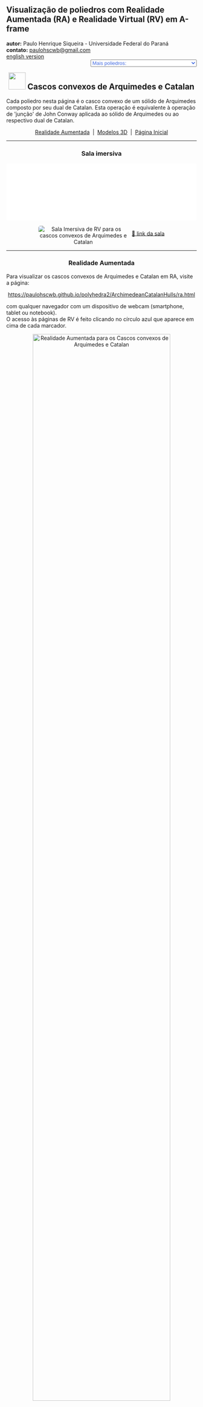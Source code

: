 <link rel="stylesheet" href="../../scripts/style.css">
<meta charset="utf-8">
<link rel="icon" type="image/png" href="../vr/salas/imagens/icone.png">
<h2>Visualização de poliedros com Realidade Aumentada (RA) e Realidade Virtual (RV) em A-frame</h2>
<b>autor:</b> Paulo Henrique Siqueira - Universidade Federal do Paraná
<br><b>contato:</b> <a href="#"> paulohscwb@gmail.com </a>
<br><a href="https://paulohscwb.github.io/polyhedra2/ArchimedeanCatalanHulls/">english version</a>
<form style="margin: 0 auto; float:right; text-align:right; width:100%; margin-bottom:15px;">
	<select id="url" onchange="urlHandler(this.value)" style="color:royalblue;">
		<option disabled selected>Mais poliedros:</option>
		<option disabled value="../../ArchimedeanCatalanHulls/pt-br/">Cascos convexos de Arquimedes e Catalan</option>
		<option value="../../fractalplatonic/pt-br/">Fractais dos poliedros de Platão</option>
		<option value="../../fractalnonconvex/pt-br/">Fractais dos poliedros não convexos</option>
		<option value="../../fractalarchimedean/pt-br/">Fractais dos poliedros de Arquimedes</option>
		<option value="../../chamfered/pt-br/">Poliedros chanfrados</option>
		<option value="../../propellor/pt-br/">Poliedros de hélice</option>
		<option value="../../diamonds/pt-br/">Poliedros de diamante</option>
		<option value="../../biscribed/pt-br/">Poliedros biscritos</option>
	</select>
</form>
<script>
function urlHandler(value) {                               
    window.location.assign(`${value}`);
}
</script>

<p id="p1"></p>
  <h2 align="center"><img src="../vr/salas/imagens/icone.png" style="margin-bottom:-10px" width="45"> Cascos convexos de Arquimedes e Catalan</h2>
  Cada poliedro nesta página é o casco convexo de um sólido de Arquimedes composto por seu dual de Catalan. Esta operação é equivalente à operação de 'junção' de John Conway aplicada ao sólido de Arquimedes ou ao respectivo dual de Catalan.

 <p align="center"><a href="#ra">Realidade Aumentada</a><span>&nbsp;&nbsp;|&nbsp;&nbsp;</span><a href="#m3d">Modelos 3D</a><span>&nbsp;&nbsp;|&nbsp;&nbsp;</span><a href="../../pt-br/">Página Inicial</a></p>
 <hr>
  <h3 align="center">Sala imersiva</h3>
  <div class="embed-container"><iframe width="100%" src="../sala.htm" title="Sala Imersiva dos cascos convexos de Arquimedes e Catalan" frameborder="0" loading="lazy"></iframe></div>
  <p align="center"><img align="middle" src="../vr/salas/imagens/ArchimedeanCatalanHulls.gif" style="max-width: 47%; border-radius:5px; margin-right:10px" loading="lazy" alt="Sala Imersiva de RV para os cascos convexos de Arquimedes e Catalan"/><a href="../sala.htm" target="_blank">&#x1f517; link da sala</a></p> 
<hr>
  <h3 id="ra" align="center">Realidade Aumentada</h3>
  Para visualizar os cascos convexos de Arquimedes e Catalan em RA, visite a página:
<p align="center"><a href="../ra.html" class="raAR" target="_blank">https://paulohscwb.github.io/polyhedra2/ArchimedeanCatalanHulls/ra.html</a></p> 
com qualquer navegador com um dispositivo de webcam (smartphone, tablet ou notebook).
<br>O acesso às páginas de RV é feito clicando no círculo azul que aparece em cima de cada marcador.
<p align="center"><img style="border-radius:7px;" alt="Realidade Aumentada para os Cascos convexos de Arquimedes e Catalan" src="../ar/example.jpg" width="85%"></p>
<p align="center"><img src="../ar/ArchimedeanCatalanHulls.gif" alt="Realidade Aumentada para os Cascos convexos de Arquimedes e Catalan" style="max-width: 92%; border-radius:5px;" loading="lazy"/></p>
<hr>
<h3 id="m3d" align="center">Modelos 3D</h3>
 <iframe width="560" height="315" style="max-width:100%" src="https://www.youtube.com/embed/videoseries?list=PLy0I_lGW8HxU8wKQCxiosQaNLSIjAhyQO" title="YouTube video player" frameborder="0" allow="accelerometer; autoplay; clipboard-write; encrypted-media; gyroscope; picture-in-picture; web-share" allowfullscreen></iframe>
<h4>1. Tetraedro truncado combinado</h4>
<a href="../vr/JoinedTruncatedTetrahedron.htm" target="_blank" title="modelo 3D" class="fotoA"><img src="../ar/0A.png" class="foto" alt="Tetraedro truncado combinado"></a><img src="../ar/0.png" class="qr">
 <br><br>O tetraedro truncado combinado é uma composição do tetraedro truncado Arquimediano com o seu respectivo dual, o tetraedro triakis de Catalan. 
 <br>Possui faces com formatos de losangos e de pipas.
<br><br><br><b>Faces:</b> 12 pipas e 6 losangos | <b>Arestas:</b> 36 | <b>Vértices:</b> 20. <a href="http://dmccooey.com/polyhedra/JoinedTruncatedTetrahedron.html" target="_blank">Mais sobre...</a>
<br><a href="../ra.html" class="raAR" title="Realidade aumentada" target="_blank"></a>
<hr>
<h4>2. Cuboctaedro combinado</h4>
<a href="../vr/JoinedCuboctahedron.htm" target="_blank" title="modelo 3D" class="fotoA"><img src="../ar/1A.png" class="foto" alt="Cuboctaedro combinado"></a><img src="../ar/1.png" class="qr">
 <br><br>O cuboctaedro combinado é uma composição do cuboctaedro Arquimediano com o seu respectivo dual, o dodecaedro rômbico de Catalan. 
 <br>Possui faces com formatos de pipas.
<br><br><br><b>Faces:</b> 24 pipas | <b>Arestas:</b> 48 | <b>Vértices:</b> 26. <a href="http://dmccooey.com/polyhedra/JoinedCuboctahedron.html" target="_blank">Mais sobre...</a>
<br><a href="../ra.html" class="raAR" title="Realidade aumentada" target="_blank"></a>
<hr>
<h4>3. Octaedro truncado combinado</h4>
<a href="../vr/JoinedTruncatedOctahedron.htm" target="_blank" title="modelo 3D" class="fotoA"><img src="../ar/2A.png" class="foto" alt="Octaedro truncado combinado"></a><img src="../ar/2.png" class="qr">
 <br><br>O octaedro truncado combinado é uma composição do octaedro truncado Arquimediano com o seu respectivo dual, o hexaedro tetrakis de Catalan. 
 <br>Possui faces com formatos de losangos e de pipas.
<br><br><br><b>Faces:</b> 24 pipas e 12 losangos | <b>Arestas:</b> 72 | <b>Vértices:</b> 38. <a href="http://dmccooey.com/polyhedra/JoinedTruncatedOctahedron.html" target="_blank">Mais sobre...</a>
<br><a href="../ra.html" class="raAR" title="Realidade aumentada" target="_blank"></a>
<hr>
<h4>4. Cubo truncado combinado</h4>
<a href="../vr/JoinedTruncatedCube.htm" target="_blank" title="modelo 3D" class="fotoA"><img src="../ar/3A.png" class="foto" alt="Cubo truncado combinado"></a><img src="../ar/3.png" class="qr">
 <br><br>O cubo truncado combinado é uma composição do cubo truncado Arquimediano com o seu respectivo dual, o octaedro triakis de Catalan. 
 <br>Possui faces com formatos de losangos e de pipas.
<br><br><br><b>Faces:</b> 24 pipas e 12 losangos | <b>Arestas:</b> 72 | <b>Vértices:</b> 38. <a href="http://dmccooey.com/polyhedra/JoinedTruncatedCube.html" target="_blank">Mais sobre...</a>
<br><a href="../ra.html" class="raAR" title="Realidade aumentada" target="_blank"></a>
<hr>
<h4>5. Rombicuboctaedro combinado</h4>
<a href="../vr/JoinedRhombicuboctahedron.htm" target="_blank" title="modelo 3D" class="fotoA"><img src="../ar/4A.png" class="foto" alt="Rombicuboctaedro combinado"></a><img src="../ar/4.png" class="qr">
 <br><br>O rombicuboctaedro combinado é uma composição do rombicuboctaedro Arquimediano com o seu respectivo dual, o icositetraedro deltoidal de Catalan. 
 <br>Possui faces com formatos de losangos e de pipas.
<br><br><br><b>Faces:</b> 24 pipas e 24 losangos | <b>Arestas:</b> 96 | <b>Vértices:</b> 50. <a href="http://dmccooey.com/polyhedra/JoinedRhombicuboctahedron.html" target="_blank">Mais sobre...</a>
<br><a href="../ra.html" class="raAR" title="Realidade aumentada" target="_blank"></a>
<hr>
<h4>6. Cubo snub combinado</h4>
<a href="../vr/JoinedSnubCube.htm" target="_blank" title="modelo 3D" class="fotoA"><img src="../ar/5A.png" class="foto" alt="Cubo snub combinado"></a><img src="../ar/5.png" class="qr">
 <br><br>O cubo snub combinado é uma composição do cubo snub Arquimediano com o seu respectivo dual, o icositetraedro pentagonal de Catalan. 
 <br>Possui faces com formatos de losangos e de pipas.
<br><br><br><b>Faces:</b> 24 pipas e 36 losangos | <b>Arestas:</b> 120 | <b>Vértices:</b> 62. <a href="http://dmccooey.com/polyhedra/JoinedLsnubCube.html" target="_blank">Mais sobre...</a>
<br><a href="../ra.html" class="raAR" title="Realidade aumentada" target="_blank"></a>
<hr>
<h4>7. Icosidodecaedro combinado</h4>
<a href="../vr/JoinedIcosidodecahedron.htm" target="_blank" title="modelo 3D" class="fotoA"><img src="../ar/6A.png" class="foto" alt="Icosidodecaedro combinado"></a><img src="../ar/6.png" class="qr">
 <br><br>O icosidodecaedro combinado é uma composição do icosidodecaedro Arquimediano com o seu respectivo dual, o triacontaedro rômbico de Catalan. 
 <br>Possui faces com formatos de pipas.
<br><br><br><b>Faces:</b> 60 pipas | <b>Arestas:</b> 120 | <b>Vértices:</b> 62. <a href="http://dmccooey.com/polyhedra/JoinedIcosidodecahedron.html" target="_blank">Mais sobre...</a>
<br><a href="../ra.html" class="raAR" title="Realidade aumentada" target="_blank"></a>
<hr>
<h4>8. Cuboctaedro truncado combinado</h4>
<a href="../vr/JoinedTruncatedCuboctahedron.htm" target="_blank" title="modelo 3D" class="fotoA"><img src="../ar/7A.png" class="foto" alt="Cuboctaedro truncado combinado"></a><img src="../ar/7.png" class="qr">
 <br><br>O cuboctaedro truncado combinado é uma composição do cuboctaedro truncado Arquimediano com o seu respectivo dual, o dodecaedro disdiakis de Catalan. 
 <br>Possui faces com formatos de 24 pipas curtas, 24 médias e 24 longas.
<br><br><br><b>Faces:</b> 72 pipas | <b>Arestas:</b> 144 | <b>Vértices:</b> 74. <a href="http://dmccooey.com/polyhedra/JoinedTruncatedCuboctahedron.html" target="_blank">Mais sobre...</a>
<br><a href="../ra.html" class="raAR" title="Realidade aumentada" target="_blank"></a>
<hr>
<h4>9. Icosaedro truncado combinado</h4>
<a href="../vr/JoinedTruncatedIcosahedron.htm" target="_blank" title="modelo 3D" class="fotoA"><img src="../ar/8A.png" class="foto" alt="Icosaedro truncado combinado"></a><img src="../ar/8.png" class="qr">
 <br><br>O icosaedro truncado combinado é uma composição do icosaedro truncado Arquimediano com o seu respectivo dual, o dodecaedro pentakis de Catalan. 
 <br>Possui faces com formatos de losangos e de pipas.
<br><br><br><b>Faces:</b> 60 pipas e 30 losangos | <b>Arestas:</b> 180 | <b>Vértices:</b> 92. <a href="http://dmccooey.com/polyhedra/JoinedTruncatedIcosahedron.html" target="_blank">Mais sobre...</a>
<br><a href="../ra.html" class="raAR" title="Realidade aumentada" target="_blank"></a>
<hr>
<h4>10. Dodecaedro truncado combinado</h4>
<a href="../vr/JoinedTruncatedDodecahedron.htm" target="_blank" title="modelo 3D" class="fotoA"><img src="../ar/9A.png" class="foto" alt="Dodecaedro truncado combinado"></a><img src="../ar/9.png" class="qr">
 <br><br>O dodecaedro truncado combinado é uma composição do dodecaedro truncado Arquimediano com o seu respectivo dual, o icosaedro triakis de Catalan. 
 <br>Possui faces com formatos de losangos e de pipas.
<br><br><br><b>Faces:</b> 60 pipas e 30 losangos | <b>Arestas:</b> 180 | <b>Vértices:</b> 92. <a href="http://dmccooey.com/polyhedra/JoinedTruncatedDodecahedron.html" target="_blank">Mais sobre...</a>
<br><a href="../ra.html" class="raAR" title="Realidade aumentada" target="_blank"></a>
<hr>
<h4>11. Rombicosidodecaedro combinado</h4>
<a href="../vr/JoinedRhombicosidodecahedron.htm" target="_blank" title="modelo 3D" class="fotoA"><img src="../ar/10A.png" class="foto" alt="Rombicosidodecaedro combinado"></a><img src="../ar/10.png" class="qr">
 <br><br>O rombicosidodecaedro combinado é uma composição do rombicosidodecaedro Arquimediano com o seu respectivo dual, o hexecontaedro deltoidal de Catalan. 
 <br>Possui faces com formatos de 60 pipas curtas e 60 médias.
<br><br><br><b>Faces:</b> 120 pipas | <b>Arestas:</b> 240 | <b>Vértices:</b> 122. <a href="http://dmccooey.com/polyhedra/JoinedRhombicosidodecahedron.html" target="_blank">Mais sobre...</a>
<br><a href="../ra.html" class="raAR" title="Realidade aumentada" target="_blank"></a>
<hr>
<h4>12. Dodecaedro snub combinado</h4>
<a href="../vr/JoinedSnubDodecahedron.htm" target="_blank" title="modelo 3D" class="fotoA"><img src="../ar/11A.png" class="foto" alt="Dodecaedro snub combinado"></a><img src="../ar/11.png" class="qr">
 <br><br>O dodecaedro snub combinado é uma composição do dodecaedro snub Arquimediano com o seu respectivo dual, o hexecontaedro pentagonal de Catalan. 
 <br>Possui faces com formatos de pipas e losangos.
<br><br><br><b>Faces:</b> 60 pipas e 90 losangos | <b>Arestas:</b> 300 | <b>Vértices:</b> 152. <a href="http://dmccooey.com/polyhedra/JoinedLsnubDodecahedron.html" target="_blank">Mais sobre...</a>
<br><a href="../ra.html" class="raAR" title="Realidade aumentada" target="_blank"></a>
<hr>
<h4>13. Icosidodecaedro truncado combinado</h4>
<a href="../vr/JoinedTruncatedIcosidodecahedron.htm" target="_blank" title="modelo 3D" class="fotoA"><img src="../ar/12A.png" class="foto" alt="Icosidodecaedro truncado combinado"></a><img src="../ar/12.png" class="qr">
 <br><br>O icosidodecaedro truncado combinado é uma composição do icosidodecaedro truncado Arquimediano com o seu respectivo dual, o triacontaedro disdiakis de Catalan. 
 <br>Possui faces com formatos de 60 pipas curtas, 60 médias e 60 longas.
<br><br><br><b>Faces:</b> 180 pipas | <b>Arestas:</b> 360 | <b>Vértices:</b> 182. <a href="http://dmccooey.com/polyhedra/JoinedTruncatedIcosidodecahedron.html" target="_blank">Mais sobre...</a>
<br><a href="../ra.html" class="raAR" title="Realidade aumentada" target="_blank"></a>
<p class="topop"><a href="#p1" class="topo">voltar ao topo</a></p>
<hr>

<br><a rel="license" href="http://creativecommons.org/licenses/by-nc-nd/4.0/"><img alt="Licença Creative Commons" style="border-width:0" src="https://i.creativecommons.org/l/by-nc-nd/4.0/88x31.png" loading="lazy"/></a><br /><span xmlns:dct="http://purl.org/dc/terms/" property="dct:title">Archimedean Catalan Convex Hulls - Visualization of polyhedra with Augmented Reality and Virtual Reality</span> de <a xmlns:cc="http://creativecommons.org/ns#" href="https://paulohscwb.github.io/polyhedra2/ArchimedeanCatalanHulls/pt-br/" property="cc:attributionName" rel="cc:attributionURL">Paulo Henrique Siqueira</a> está licenciado com uma Licença <a rel="license" href="http://creativecommons.org/licenses/by-nc-nd/4.0/">Creative Commons Atribuição-NãoComercial-SemDerivações 4.0 Internacional</a>.

<h4>Como citar este trabalho:</h4> 
<p>Siqueira, P.H., "Archimedean Catalan Convex Hulls - Visualization of polyhedra with Augmented Reality and Virtual Reality". Disponível em: <https://paulohscwb.github.io/polyhedra2/ArchimedeanCatalanHulls/pt-br/>, Outubro de 2023.</p>
<a target="_blank" href="https://doi.org/10.5281/zenodo.12572969"><img src="https://zenodo.org/badge/DOI/10.5281/zenodo.12572969.svg" alt="DOI"></a>
<br><br><b>Referências:</b>
<br>Weisstein, Eric W. "Archimedean Solid" From MathWorld-A Wolfram Web Resource. <a href="http://mathworld.wolfram.com/ArchimedeanSolid.html" target="_blank">http://mathworld.wolfram.com/ArchimedeanSolid.html</a>
<br>Weisstein, Eric W. "Platonic Solid" From MathWorld-A Wolfram Web Resource. <a href="http://mathworld.wolfram.com/PlatonicSolid.html" target="_blank">http://mathworld.wolfram.com/PlatonicSolid.html</a>
<br>Weisstein, Eric W. "Archimedean Dual" From MathWorld-A Wolfram Web Resource. <a href="https://mathworld.wolfram.com/ArchimedeanDual.html" target="_blank">https://mathworld.wolfram.com/ArchimedeanDual.html</a>
<br>Weisstein, Eric W. "Uniform Polyhedron." From MathWorld--A Wolfram Web Resource. <a href="https://mathworld.wolfram.com/UniformPolyhedron.html" target="_blank">https://mathworld.wolfram.com/UniformPolyhedron.html</a>
<br>Wikipedia <a href="https://en.wikipedia.org/wiki/Archimedean_solid" target="_blank">https://en.wikipedia.org/wiki/Archimedean_solid</a>
<br>Wikipedia <a href="https://en.wikipedia.org/wiki/en.wikipedia.org/wiki/Platonic_solid" target="_blank">https://en.wikipedia.org/wiki/Platonic_solid</a>
<br>McCooey, David I. "Visual Polyhedra". <a href="http://dmccooey.com/polyhedra/" target="_blank">http://dmccooey.com/polyhedra/</a>
